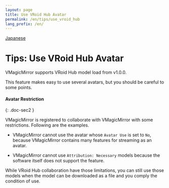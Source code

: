 ```yaml
---
layout: page
title: Use VRoid Hub Avatar
permalink: /en/tips/use_vroid_hub
lang_prefix: /en/
---
```


[Japanese](../../tips/use_vroid_hub)

# Tips: Use VRoid Hub Avatar

VMagicMirror supports VRoid Hub model load from v1.0.0.

This feature makes easy to use several avatars, but you should be careful to some points.

#### Avatar Restriction
{: .doc-sec2 }

VMagicMirror is registered to collaborate with VMagicMirror with some restrictions. Following are the examples.

* VMagicMirror cannot use the avatar whose `Avatar Use` is set to `No`, because VMagicMirror contains many features for streaming as an avatar.

* VMagicMirror cannot use `Attribution: Necessary` models because the software itself does not support the feature.

While VRoid Hub collaboration have those limitations, you can still use those models when the model can be downloaded as a file and you comply the condition of use.
